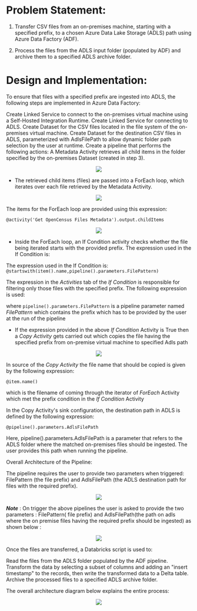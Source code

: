 # Problem Statement:

1.  Transfer CSV files from an on-premises machine, starting with a specified prefix, to a chosen Azure Data Lake Storage (ADLS) path using Azure Data Factory (ADF).

2.  Process the files from the ADLS input folder (populated by ADF) and archive them to a specified ADLS archive folder.
    

 # Design and Implementation:

To ensure that files with a specified prefix are ingested into ADLS, the following steps are implemented in Azure Data Factory:

Create Linked Service to connect to the on-premises virtual machine using a Self-Hosted Integration Runtime.
Create Linked Service for connecting to ADLS.
Create Dataset for the CSV files located in the file system of the on-premises virtual machine.
Create Dataset for the destination CSV files in ADLS, parameterized with AdlsFilePath to allow dynamic folder path selection by the user at runtime.
Create a pipeline that performs the following actions:
A Metadata Activity retrieves all child items in the folder specified by the on-premises Dataset (created in step 3).

<p align="center">
  <img src="assets/adf1.PNG" />
</p>

-   The retrieved child items (files) are passed into a ForEach loop, which iterates over each file retrieved by the Metadata Activity.
    

<p align="center">
  <img src="assets/adf2.PNG" />
</p>

The items for the ForEach loop are provided using this expression:


`@activity('Get OpenCensus Files Metadata').output.childItems`


<p align="center">
  <img src="assets/adf3.PNG" />
</p>


- Inside the ForEach loop, an If Condition activity checks whether the file being iterated starts with the provided prefix.
The expression used in the If Condition is:    


The expression used in the If Condition is:
`@startswith(item().name,pipeline().parameters.FilePattern)`


The expression in the *Activities* tab of the *If Condition* is responsible for filtering only those files with the specified prefix. The following expression is used:

where `pipeline().parameters.FilePattern` is a pipeline parameter named *FilePattern* which contains the prefix which has to be provided by the user at the run of the pipeline


-   If the expression provided in the above *If Condition* Activity is True then a *Copy Activity* gets carried out which copies the file having the specified prefix from on-premise virtual machine to specified Adls path
    
 

<p align="center">
  <img src="assets/adf4.PNG" />
</p>

In source of the *Copy Activity* the file name that should be copied is given by the following expression:

  
`@item.name()`

  
which is the filename of coming through the iterator of *ForEach* Activity which met the prefix condition in the *If Condition* Activity

  
In the Copy Activity's sink configuration, the destination path in ADLS is defined by the following expression:

`@pipeline().parameters.AdlsFilePath`


Here, pipeline().parameters.AdlsFilePath is a parameter that refers to the ADLS folder where the matched on-premises files should be ingested. The user provides this path when running the pipeline.

  
Overall Architecture of the Pipeline:

The pipeline requires the user to provide two parameters when triggered: FilePattern (the file prefix) and AdlsFilePath (the ADLS destination path for files with the required prefix).

<p align="center">
  <img src="assets/adf5.PNG" />
</p>

  
***Note*** : On trigger the above pipelines the user is asked to provide the two parameters : FilePattern( file prefix) and AdlsFilePath(the path on adls where the on premise files having the required prefix should be ingested) as shown below :


<p align="center">
  <img src="assets/adf6.PNG" />
</p>

Once the files are transferred, a Databricks script is used to:

Read the files from the ADLS folder populated by the ADF pipeline.
Transform the data by selecting a subset of columns and adding an "insert timestamp" to the records, then write the transformed data to a Delta table.
Archive the processed files to a specified ADLS archive folder.

    


The overall architecture diagram below explains the entire process:

  
<p align="center">
  <img src="assets/adf7.png" />
</p>

